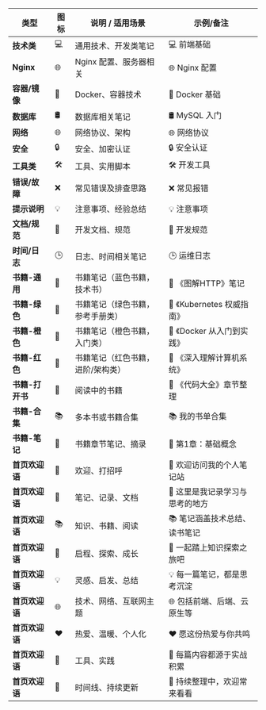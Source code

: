 | 类型         | 图标  | 说明 / 适用场景         | 示例/备注                |
| ---------- | --- | ----------------- | -------------------- |
| **技术类**    | 💻  | 通用技术、开发类笔记        | 💻 前端基础              |
| **Nginx**  | 🌐  | Nginx 配置、服务器相关    | 🌐 Nginx 配置          |
| **容器/镜像**  | 🐳  | Docker、容器技术       | 🐳 Docker 基础         |
| **数据库**    | 🛢️ | 数据库相关笔记           | 🛢️ MySQL 入门         |
| **网络**     | 🌐  | 网络协议、架构           | 🌐 网络协议              |
| **安全**     | 🔒  | 安全、加密认证           | 🔒 安全认证              |
| **工具类**    | 🛠️ | 工具、实用脚本           | 🛠️ 开发工具             |
| **错误/故障**  | ❌   | 常见错误及排查思路         | ❌ 常见报错               |
| **提示说明**   | 💡  | 注意事项、经验总结         | 💡 注意事项              |
| **文档/规范**  | 📄  | 开发文档、规范           | 📄 开发规范              |
| **时间/日志**  | 🕒  | 日志、时间相关笔记         | 🕒 运维日志              |
| **书籍-通用**  | 📘  | 书籍笔记（蓝色书籍，技术书）    | 📘 《图解HTTP》笔记        |
| **书籍-绿色**  | 📗  | 书籍笔记（绿色书籍，参考手册类）  | 📗 《Kubernetes 权威指南》 |
| **书籍-橙色**  | 📙  | 书籍笔记（橙色书籍，入门类）    | 📙 《Docker 从入门到实践》   |
| **书籍-红色**  | 📕  | 书籍笔记（红色书籍，进阶/架构类） | 📕 《深入理解计算机系统》       |
| **书籍-打开书** | 📖  | 阅读中的书籍            | 📖 《代码大全》章节整理        |
| **书籍-合集**  | 📚  | 多本书或书籍合集          | 📚 我的书单合集            |
| **书籍-笔记**  | 📝  | 书籍章节笔记、摘录         | 📝 第1章：基础概念          |
| **首页欢迎语**  | 👋  | 欢迎、打招呼            | 👋 欢迎访问我的个人笔记站       |
| **首页欢迎语**  | 📝  | 笔记、记录、文档          | 📝 这里是我记录学习与思考的地方    |
| **首页欢迎语**  | 📚  | 知识、书籍、阅读          | 📚 笔记涵盖技术总结、读书笔记     |
| **首页欢迎语**  | 🚀  | 启程、探索、成长          | 🚀 一起踏上知识探索之旅吧       |
| **首页欢迎语**  | 💡  | 灵感、启发、总结          | 💡 每一篇笔记，都是思考沉淀      |
| **首页欢迎语**  | 🌐  | 技术、网络、互联网主题       | 🌐 包括前端、后端、云原生等      |
| **首页欢迎语**  | ❤️  | 热爱、温暖、个人化         | ❤️ 愿这份热爱与你共鸣         |
| **首页欢迎语**  | 🔧  | 工具、实践             | 🔧 每篇内容都源于实战积累       |
| **首页欢迎语**  | 📅  | 时间线、持续更新          | 📅 持续整理中，欢迎常来看看      |
